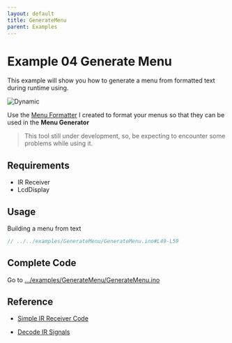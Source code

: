 ```yaml
---
layout: default
title: GenerateMenu
parent: Examples
---
```


# Example 04 Generate Menu

This example will show you how to generate a menu from formatted text during runtime using.

![Dynamic](https://i.imgur.com/7eqko4N.gif)

Use the [Menu Formatter](https://forntoh.github.io/LcdMenu/docs/generator/) I created to format your menus so that they can be used in the **Menu Generator**

> This tool still under development, so, be expecting to encounter some problems while using it.

## Requirements

- IR Receiver
- LcdDisplay

## Usage

Building a menu from text

```cpp
// ../../examples/GenerateMenu/GenerateMenu.ino#L49-L59
```

## Complete Code

Go to [.../examples/GenerateMenu/GenerateMenu.ino](https://github.com/forntoh/LcdMenu/tree/master/examples/GenerateMenu/GenerateMenu.ino)

## Reference

- [Simple IR Receiver Code](https://github.com/Arduino-IRremote/Arduino-IRremote/blob/master/examples/SimpleReceiver/SimpleReceiver.ino)

- [Decode IR Signals](https://github.com/Arduino-IRremote/Arduino-IRremote/blob/master/examples/ReceiveDemo/ReceiveDemo.ino)
